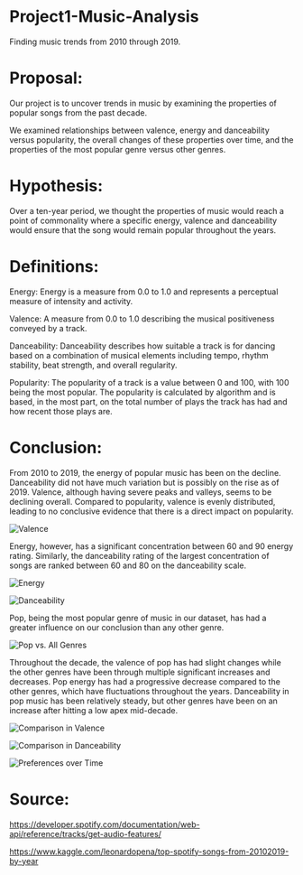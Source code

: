 # Project1-Music-Analysis
Finding music trends from 2010 through 2019.



# Proposal:
Our project is to uncover trends in music by examining the properties of popular songs from the past decade.
 
 We examined relationships between valence, energy and danceability versus popularity, the overall changes of these properties over time, and the properties of the most popular genre versus other genres.
 
# Hypothesis:
Over a ten-year period, we thought the properties of music would reach a point of commonality where a specific energy, valence and danceability would ensure that the song would remain popular throughout the years.
 
 
 
# Definitions:
 
Energy: Energy is a measure from 0.0 to 1.0 and represents a perceptual measure of intensity and activity.
 
Valence: A measure from 0.0 to 1.0 describing the musical positiveness conveyed by a track.
 
Danceability: Danceability describes how suitable a track is for dancing based on a combination of musical elements including tempo, rhythm stability, beat strength, and overall regularity.
 
Popularity: The popularity of a track is a value between 0 and 100, with 100 being the most popular. The popularity is calculated by algorithm and is based, in the most part, on the total number of plays the track has had and how recent those plays are.

 
# Conclusion:
From 2010 to 2019, the energy of popular music has been on the decline. Danceability did not have much variation but is possibly on the rise as of 2019. Valence, although having severe peaks and valleys, seems to be declining overall.
Compared to popularity, valence is evenly distributed, leading to no conclusive evidence that there is a direct impact on popularity. 

![Valence](https://github.com/Kramer818/Project1-Music-Analysis/blob/master/Images/Valence.png)

Energy, however, has a significant concentration between 60 and 90 energy rating. Similarly, the danceability rating of the largest concentration of songs are ranked between 60 and 80 on the danceability scale.

![Energy](https://github.com/Kramer818/Project1-Music-Analysis/blob/master/Images/Energy.png)

![Danceability](https://github.com/Kramer818/Project1-Music-Analysis/blob/master/Images/Danceability.png)

Pop, being the most popular genre of music in our dataset, has had a greater influence on our conclusion than any other genre.

![Pop vs. All Genres](https://github.com/Kramer818/Project1-Music-Analysis/blob/master/Images/Pop_vs_Others.png)

Throughout the decade, the valence of pop has had slight changes while the other genres have been through multiple significant increases and decreases. Pop energy has had a progressive decrease compared to the other genres, which have fluctuations throughout the years. Danceability in pop music has been relatively steady, but other genres have been on an increase after hitting a low apex mid-decade. 

![Comparison in Valence](https://github.com/Kramer818/Project1-Music-Analysis/blob/master/Images/ValenceCompare.png)

![Comparison in Danceability](https://github.com/Kramer818/Project1-Music-Analysis/blob/master/Images/DanceCompare.png)

![Preferences over Time](https://github.com/Kramer818/Project1-Music-Analysis/blob/master/Images/PrefsOverTime.png)

# Source:
 
 https://developer.spotify.com/documentation/web-api/reference/tracks/get-audio-features/
 
 
https://www.kaggle.com/leonardopena/top-spotify-songs-from-20102019-by-year


